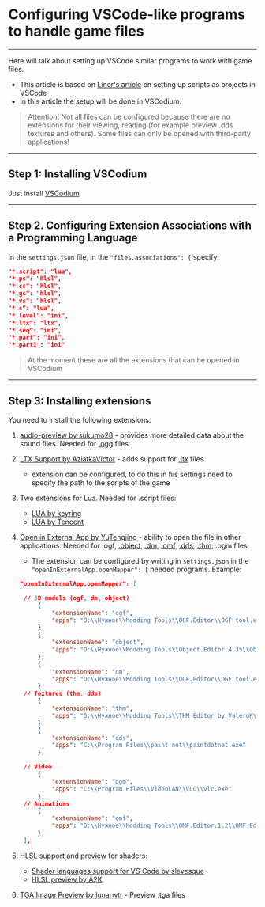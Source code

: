 # Configuring VSCode-like programs to handle game files

___

Here will talk about setting up VSCode similar programs to work with game files.

- This article is based on [Liner's article](https://ap-pro.ru/forums/topic/3406-nastroyka-skriptov-stalkera-kak-proekt-v-visual-studio-code/) on setting up scripts as projects in VSCode
- In this article the setup will be done in VSCodium.

> Attention! Not all files can be configured because there are no extensions for their viewing, reading (for example preview .dds textures and others). Some files can only be opened with third-party applications!

___

## Step 1: Installing VSCodium

Just install [VSCodium](https://vscodium.com/)

___

## Step 2. Configuring Extension Associations with a Programming Language

In the `settings.json` file, in the `"files.associations": {` specify:

```json
"*.script": "lua",
"*.ps": "hlsl",
"*.cs": "hlsl",
"*.gs": "hlsl",
"*.vs": "hlsl",
"*.s": "lua",
"*.level": "ini",
"*.ltx": "ltx",
"*.seq": "ini",
"*.part": "ini",
"*.part1": "ini"
```

> At the moment these are all the extensions that can be opened in VSCodium

___

## Step 3: Installing extensions

You need to install the following extensions:

1. [audio-preview by sukumo28](https://marketplace.visualstudio.com/items?itemName=sukumo28.wav-preview) - provides more detailed data about the sound files. Needed for [.ogg](../main-folders-and-files/file-formats/ogg.md) files
2. [LTX Support by AziatkaVictor](https://marketplace.visualstudio.com/items?itemName=AziatkaVictor.ltx-support) - adds support for [.ltx](../main-folders-and-files/file-formats/ltx.md) files
   - extension can be configured, to do this in his settings need to specify the path to the scripts of the game
3. Two extensions for Lua. Needed for .script files:
   - [LUA by keyring](https://marketplace.visualstudio.com/items?itemName=keyring.Lua)
   - [LUA by Tencent](https://marketplace.visualstudio.com/items?itemName=yinfei.luahelper)
4. [Open in External App by YuTengjing](https://marketplace.visualstudio.com/items?itemName=YuTengjing.open-in-external-app) - ability to open the file in other applications. Needed for .ogf, [.object](../main-folders-and-files/file-formats/object.md), [.dm](../main-folders-and-files/file-formats/dm.md), [.omf](../main-folders-and-files/file-formats/omf.md), [.dds](../main-folders-and-files/file-formats/dds.md), [.thm](../main-folders-and-files/file-formats/thm.md), .ogm files
   - The extension can be configured by writing in `settings.json` in the `"openInExternalApp.openMapper": [` needed programs. Example:

   ```json
   "openInExternalApp.openMapper": [

    // 3D models (ogf, dm, object)
        {
            "extensionName": "ogf",
            "apps": "D:\\Нужное\\Modding Tools\\OGF.Editor\\OGF tool.exe"
        },
        {
            "extensionName": "object",
            "apps": "D:\\Нужное\\Modding Tools\\Object.Editor.4.35\\Object tool.exe"
        },
        {
            "extensionName": "dm",
            "apps": "D:\\Нужное\\Modding Tools\\OGF.Editor\\OGF tool.exe"
        },
    // Textures (thm, dds)
        {
            "extensionName": "thm",
            "apps": "D:\\Нужное\\Modding Tools\\THM_Editor_by_ValeroK\\THM Editor.exe"
        },
        {
            "extensionName": "dds",
            "apps": "C:\\Program Files\\paint.net\\paintdotnet.exe"
        },

    // Video
        {
            "extensionName": "ogm",
            "apps": "C:\\Program Files\\VideoLAN\\VLC\\vlc.exe"
        },
    // Animations
        {
            "extensionName": "omf",
            "apps": "D:\\Нужное\\Modding Tools\\OMF.Editor.1.2\\OMF_Editor.exe"
        },
    ],
   ```

5. HLSL support and preview for shaders:
   - [Shader languages support for VS Code by slevesque](https://marketplace.visualstudio.com/items?itemName=slevesque.shader)
   - [HLSL preview by A2K](https://marketplace.visualstudio.com/items?itemName=A2K.hlsl-preview)
6. [TGA Image Preview by lunarwtr](https://marketplace.visualstudio.com/items?itemName=lunarwtr.tga-image-preview) - Preview .tga files
